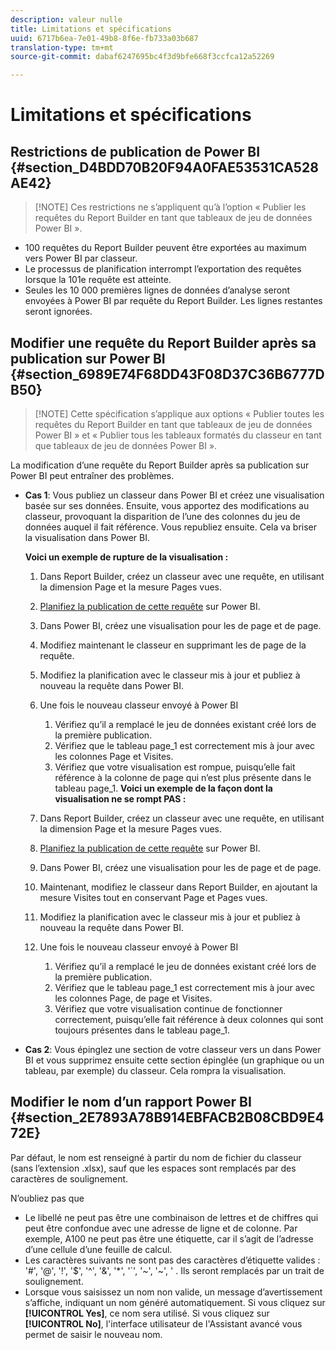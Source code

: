 ```yaml
---
description: valeur nulle
title: Limitations et spécifications
uuid: 6717b6ea-7e01-49b8-8f6e-fb733a03b687
translation-type: tm+mt
source-git-commit: dabaf6247695bc4f3d9bfe668f3ccfca12a52269

---
```



# Limitations et spécifications

## Restrictions de publication de Power BI {#section_D4BDD70B20F94A0FAE53531CA528AE42}

>[!NOTE] Ces restrictions ne s’appliquent qu’à l’option « Publier les requêtes du Report Builder en tant que tableaux de jeu de données Power BI ».

* 100 requêtes du Report Builder peuvent être exportées au maximum vers Power BI par classeur.
* Le processus de planification interrompt l’exportation des requêtes lorsque la 101e requête est atteinte.
* Seules les 10 000 premières lignes de données d’analyse seront envoyées à Power BI par requête du Report Builder. Les lignes restantes seront ignorées.

## Modifier une requête du Report Builder après sa publication sur Power BI {#section_6989E74F68DD43F08D37C36B6777DB50}

>[!NOTE] Cette spécification s’applique aux options « Publier toutes les requêtes du Report Builder en tant que tableaux de jeu de données Power BI » et « Publier tous les tableaux formatés du classeur en tant que tableaux de jeu de données Power BI ».

La modification d’une requête du Report Builder après sa publication sur Power BI peut entraîner des problèmes.

* **Cas 1**: Vous publiez un classeur dans Power BI et créez une visualisation basée sur ses données. Ensuite, vous apportez des modifications au classeur, provoquant la disparition de l’une des colonnes du jeu de données auquel il fait référence. Vous republiez ensuite. Cela va briser la visualisation dans Power BI.

   **Voici un exemple de rupture de la visualisation :**

   1. Dans Report Builder, créez un classeur avec une requête, en utilisant la dimension Page et la mesure Pages vues.
   1. [Planifiez la publication de cette requête](/help/analyze/report-builder/whats-new-arb.md#rb-5-5-section) sur Power BI.
   1. Dans Power BI, créez une visualisation pour les  de page et de page.
   1. Modifiez maintenant le classeur en supprimant les  de page de la requête.
   1. Modifiez la planification avec le classeur mis à jour et publiez à nouveau la requête dans Power BI.
   1. Une fois le nouveau classeur envoyé à Power BI

      1. Vérifiez qu’il a remplacé le jeu de données existant créé lors de la première publication.
      1. Vérifiez que le tableau page_1 est correctement mis à jour avec les colonnes Page et Visites.
      1. Vérifiez que votre visualisation est rompue, puisqu’elle fait référence à la colonne  de page qui n’est plus présente dans le tableau page_1.
   **Voici un exemple de la façon dont la visualisation ne se rompt PAS :**

   1. Dans Report Builder, créez un classeur avec une requête, en utilisant la dimension Page et la mesure Pages vues.
   1. [Planifiez la publication de cette requête](/help/analyze/report-builder/whats-new-arb.md#rb-5-5-section) sur Power BI.
   1. Dans Power BI, créez une visualisation pour les  de page et de page.
   1. Maintenant, modifiez le classeur dans Report Builder, en ajoutant la mesure Visites tout en conservant Page et Pages vues.
   1. Modifiez la planification avec le classeur mis à jour et publiez à nouveau la requête dans Power BI.
   1. Une fois le nouveau classeur envoyé à Power BI

      1. Vérifiez qu’il a remplacé le jeu de données existant créé lors de la première publication.
      1. Vérifiez que le tableau page_1 est correctement mis à jour avec les colonnes Page, de page et Visites.
      1. Vérifiez que votre visualisation continue de fonctionner correctement, puisqu’elle fait référence à deux colonnes qui sont toujours présentes dans le tableau page_1.


* **Cas 2**: Vous épinglez une section de votre classeur vers un dans Power BI et vous supprimez ensuite cette section épinglée (un graphique ou un tableau, par exemple) du classeur. Cela rompra la visualisation.

## Modifier le nom d’un rapport Power BI {#section_2E7893A78B914EBFACB2B08CBD9E472E}

Par défaut, le nom est renseigné à partir du nom de fichier du classeur (sans l’extension .xlsx), sauf que les espaces sont remplacés par des caractères de soulignement.

N’oubliez pas que

* Le libellé ne peut pas être une combinaison de lettres et de chiffres qui peut être confondue avec une adresse de ligne et de colonne. Par exemple, A100 ne peut pas être une étiquette, car il s’agit de l’adresse d’une cellule d’une feuille de calcul.
* Les caractères suivants ne sont pas des caractères d’étiquette valides : &#39;#&#39;, &#39;@&#39;, &#39;!&#39;, &#39;$&#39;, &#39;^&#39;, &#39;&amp;&#39;, &#39;*&#39;, &#39;`&#39;, &#39;~&#39;, &#39;~&#39;, &#39; . Ils seront remplacés par un trait de soulignement.
* Lorsque vous saisissez un nom non valide, un message d’avertissement s’affiche, indiquant un nom généré automatiquement. Si vous cliquez sur **[!UICONTROL Yes]**, ce nom sera utilisé. Si vous cliquez sur **[!UICONTROL No]**, l&#39;interface utilisateur de l&#39;Assistant avancé vous permet de saisir le nouveau nom.

